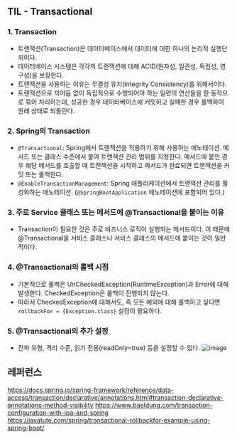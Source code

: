 ## TIL - Transactional
### 1. Transaction
- 트랜잭션(Transaction)은 데이터베이스에서 데이터에 대한 하나의 논리적 실행단위이다.
- 데이터베이스 시스템은 각각의 트랜잭션에 대해 ACID(원자성, 일관성, 독립성, 영구성)을 보장한다.
- 트랜잭션을 사용하는 이유는 무결성 유지(Integrity Consistency)를 위해서이다.
- 트랜잭션으로 끼어듬 없이 독립적으로 수행되어야 하는 일련의 연산들을 한 동작으로 묶어 처리하는데, 성공한 경우 데이터베이스에 커밋하고 실패한 경우 롤백하여 원래 상태로 되돌린다.
### 2. Spring의 Transaction
- `@Transactional`: Spring에서 트랜잭션을 적용하기 위해 사용하는 애노테이션.
  메서드 또는 클래스 수준에서 붙여 트랜잭션 관리 범위를 지정한다. 메서드에 붙인 경우 해당 메서드를 호출할 때 트랜잭션을 시작하고 메서드가 완료되면 트랜잭션을 커밋 또는 롤백한다.
- `@EnableTransactionManagement`: Spring 애플리케이션에서 트랜잭션 관리를 활성화하는 애노테이션. (`@SpringBootApplication` 애노테이션에 포함되어 있다.)
### 3. 주로 Service 클래스 또는 메서드에 @Transactional을 붙이는 이유
- Transaction이 필요한 것은 주로 비즈니스 로직이 실행되는 메서드이다. 이 때문에 @Transactional을 서비스 클래스나 서비스 클래스의 메서드에 붙이는 것이 일반적이다.
### 4. @Transactional의 롤백 시점
- 기본적으로 롤백은 UnCheckedException(RuntimeException)과 Error에 대해 발생한다. CheckedException은 롤백이 진행되지 않는다.
- 따라서 CheckedException에 대해서도, 즉 모든 예외에 대해 롤백하고 싶다면 `rollbackFor = {Exception.class}` 설정이 필요하다.
### 5. @Transactional의 추가 설정
- 전파 유형, 격리 수준, 읽기 전용(readOnly=true) 등을 설정할 수 있다.
![image](https://github.com/seohyun-lee/TIL/assets/32611398/5684788c-bb3d-4d57-a053-4fc318b5b186)


## 레퍼런스
https://docs.spring.io/spring-framework/reference/data-access/transaction/declarative/annotations.html#transaction-declarative-annotations-method-visibility
https://www.baeldung.com/transaction-configuration-with-jpa-and-spring
https://javatute.com/spring/transactional-rollbackfor-example-using-spring-boot/
